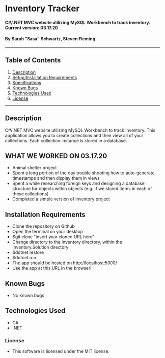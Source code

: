 # Inventory Tracker

#### C#/.NET MVC website utilizing MySQL Workbench to track inventory. Current version: 03.17.20

#### By Sarah "Sasa" Schwartz, Steven Fleming

---

## Table of Contents

1. [Description](#description)
2. [Setup/Installation Requirements](#installation-requirements)
3. [Specifications](#specs)
4. [Known Bugs](#known-bugs)
5. [Technologies Used](#technologies-used)
6. [License](#license)

---

## Description

C#/.NET MVC website utilizing MySQL Workbench to track inventory. This application allows you to create collections and then view all of your collections. Each collection instance is stored in a database.

## WHAT WE WORKED ON 03.17.20
- Animal shelter project
- Spent a long portion of the day trouble shooting how to auto-generate timestamps and then display them in views
- Spent a while researching foreign keys and designing a database structure for objects within objects (e.g. if we stored items in each of these collections)
- Completed a simple version of Inventory project

## Installation Requirements

- Clone the repository on Github
- Open the terminal on your desktop
- \$git clone "insert your cloned URL here"
- Change directory to the Inventory directory, within the Inventory.Solution directory
- \$dotnet restore
- \$dotnet run
- The app should be hosted on http://localhost:5000/
- Use the app at this URL in the browser!

## Known Bugs

- No known bugs

## Technologies Used

- C#
- .NET

### License

- This software is licensed under the MIT license.
